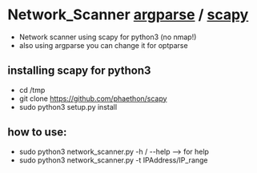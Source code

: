 # Network_Scanner [argparse](https://docs.python.org/3.3/library/argparse.html) /  [scapy](https://scapy.readthedocs.io/en/latest/index.html)
- Network scanner using scapy for python3 (no nmap!)
- also using argparse you can change it for optparse

## installing scapy for python3 
* cd /tmp
* git clone https://github.com/phaethon/scapy
* sudo python3 setup.py install

## how to use:
* sudo python3 network_scanner.py -h / --help --> for help 
* sudo python3 network_scanner.py -t IPAddress/IP_range
